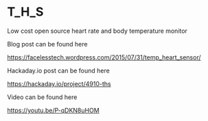 # T_H_S
Low cost open source heart rate and body temperature monitor

Blog post can be found here

https://facelesstech.wordpress.com/2015/07/31/temp_heart_sensor/

Hackaday.io post can be found here 

https://hackaday.io/project/4910-ths

Video can be found here 

https://youtu.be/P-qDKN8uHOM
